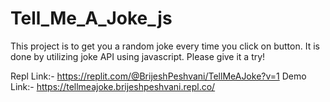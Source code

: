 ﻿# Tell_Me_A_Joke_js
This project is to get you a random joke every time you click on button.
It is done by utilizing joke API using javascript. Please give it a try!

Repl Link:- https://replit.com/@BrijeshPeshvani/TellMeAJoke?v=1 
Demo Link:- https://tellmeajoke.brijeshpeshvani.repl.co/ 
